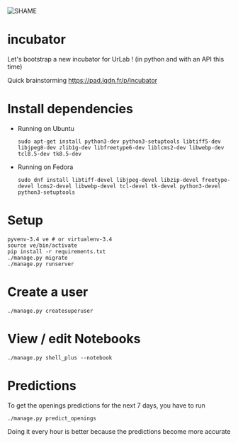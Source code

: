 ![SHAME](https://travis-ci.org/UrLab/incubator.svg?branch=master)
# incubator
Let's bootstrap a new incubator for UrLab ! (in python and with an API this time)

Quick brainstorming https://pad.lqdn.fr/p/incubator

# Install dependencies
    
  - Running on Ubuntu
  
        sudo apt-get install python3-dev python3-setuptools libtiff5-dev libjpeg8-dev zlib1g-dev libfreetype6-dev liblcms2-dev libwebp-dev tcl8.5-dev tk8.5-dev
    
  - Running on Fedora 
   
        sudo dnf install libtiff-devel libjpeg-devel libzip-devel freetype-devel lcms2-devel libwebp-devel tcl-devel tk-devel python3-devel python3-setuptools

# Setup

    pyvenv-3.4 ve # or virtualenv-3.4
    source ve/bin/activate
    pip install -r requirements.txt
    ./manage.py migrate
    ./manage.py runserver

# Create a user

    ./manage.py createsuperuser
    
# View / edit Notebooks

    ./manage.py shell_plus --notebook

# Predictions
    
To get the openings predictions for the next 7 days, you have to run

    ./manage.py predict_openings

Doing it every hour is better because the predictions become more accurate
